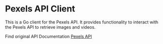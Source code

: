 # Pexels API Client

This is a Go client for the Pexels API. It provides functionality to interact with the Pexels API to retrieve images and videos.

Find original API Documentation [Pexels API](https://www.pexels.com/api/documentation)
